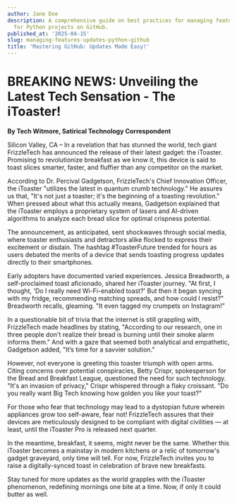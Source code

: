 ```yaml
---
author: Jane Doe
description: A comprehensive guide on best practices for managing features and updates
  for Python projects on GitHub.
published_at: '2025-04-15'
slug: managing-features-updates-python-github
title: 'Mastering GitHub: Updates Made Easy!'
---
```


# BREAKING NEWS: Unveiling the Latest Tech Sensation - The iToaster!

**By Tech Witmore, Satirical Technology Correspondent**

Silicon Valley, CA – In a revelation that has stunned the world, tech giant FrizzleTech has announced the release of their latest gadget: the iToaster. Promising to revolutionize breakfast as we know it, this device is said to toast slices smarter, faster, and fluffier than any competitor on the market.

According to Dr. Percival Gadgetson, FrizzleTech's Chief Innovation Officer, the iToaster "utilizes the latest in quantum crumb technology." He assures us that, "It's not just a toaster; it's the beginning of a toasting revolution." When pressed about what this actually means, Gadgetson explained that the iToaster employs a proprietary system of lasers and AI-driven algorithms to analyze each bread slice for optimal crispness potential.

The announcement, as anticipated, sent shockwaves through social media, where toaster enthusiasts and detractors alike flocked to express their excitement or disdain. The hashtag #ToasterFuture trended for hours as users debated the merits of a device that sends toasting progress updates directly to their smartphones.

Early adopters have documented varied experiences. Jessica Breadworth, a self-proclaimed toast aficionado, shared her iToaster journey. "At first, I thought, 'Do I really need Wi-Fi-enabled toast?' But then it began syncing with my fridge, recommending matching spreads, and how could I resist?" Breadworth recalls, gleaming. "It even tagged my crumpets on Instagram!”

In a questionable bit of trivia that the internet is still grappling with, FrizzleTech made headlines by stating, "According to our research, one in three people don't realize their bread is burning until their smoke alarm informs them." And with a gaze that seemed both analytical and empathetic, Gadgetson added, "It’s time for a savvier solution."

However, not everyone is greeting this toaster triumph with open arms. Citing concerns over potential conspiracies, Betty Crispr, spokesperson for the Bread and Breakfast League, questioned the need for such technology. "It's an invasion of privacy," Crispr whispered through a flaky croissant. "Do you really want Big Tech knowing how golden you like your toast?" 

For those who fear that technology may lead to a dystopian future wherein appliances grow too self-aware, fear not! FrizzleTech assures that their devices are meticulously designed to be compliant with digital civilities — at least, until the iToaster Pro is released next quarter. 

In the meantime, breakfast, it seems, might never be the same. Whether this iToaster becomes a mainstay in modern kitchens or a relic of tomorrow's gadget graveyard, only time will tell. For now, FrizzleTech invites you to raise a digitally-synced toast in celebration of brave new breakfasts.

Stay tuned for more updates as the world grapples with the iToaster phenomenon, redefining mornings one bite at a time. Now, if only it could butter as well.